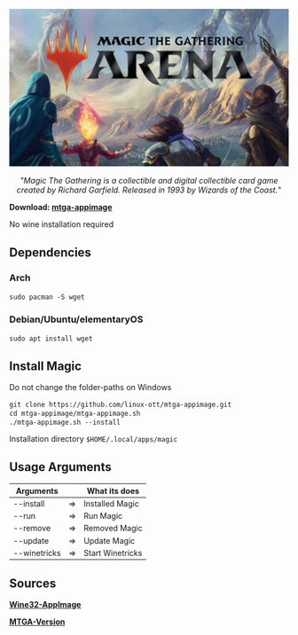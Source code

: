 
![GitHub Logo](data/magic_logo.jpg)

<p align="center"><i>"Magic The Gathering is a collectible and digital collectible card game created by Richard Garfield. Released in 1993 by Wizards of the Coast.</i>"
</p>


**Download: [mtga-appimage](https://github.com/linux-ott/mtga-appimage/releases/tag/mtga-appimage)**

No wine installation required

## Dependencies

### Arch
```
sudo pacman -S wget
```

### Debian/Ubuntu/elementaryOS
```
sudo apt install wget
```

## Install Magic

Do not change the folder-paths on Windows

```
git clone https://github.com/linux-ott/mtga-appimage.git
cd mtga-appimage/mtga-appimage.sh
./mtga-appimage.sh --install
```

Installation directory ```$HOME/.local/apps/magic```

## Usage Arguments

| Arguments       |    | What its does                                   |
|-----------------|----|-------------------------------------------------|
| --install       | => | Installed Magic                                 |
| --run           | => | Run Magic                                       |
| --remove        | => | Removed Magic                                   |
| --update        | => | Update Magic                                    |
| --winetricks    | => | Start Winetricks                                |

## Sources

**[Wine32-AppImage](https://github.com/sudo-give-me-coffee/wine32-deploy)**

**[MTGA-Version](https://mtgarena.downloads.wizards.com/Live/Windows32/version)**